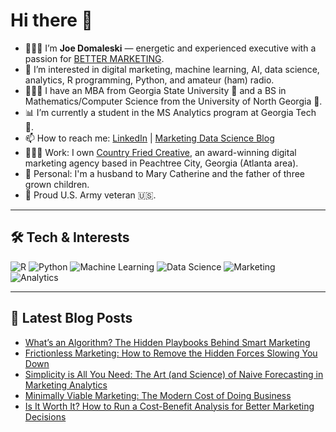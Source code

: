 # Hi there 👋

- 🙋🏻‍♂️ I’m **Joe Domaleski** — energetic and experienced executive with a passion for [BETTER MARKETING](https://blog.marketingdatascience.ai/a-better-marketing-manifesto-24b6541a6cb9).
- 👀 I’m interested in digital marketing, machine learning, AI, data science, analytics, R programming, Python, and amateur (ham) radio.
- 👨🏻‍🎓 I have an MBA from Georgia State University 🐾 and a BS in Mathematics/Computer Science from the University of North Georgia 🦅.
- 📊 I’m currently a student in the MS Analytics program at Georgia Tech 🐝.
- 📫 How to reach me: [LinkedIn](https://www.linkedin.com/in/joedom/) | [Marketing Data Science Blog](https://blog.marketingdatascience.ai)
- 👨🏻‍💻 Work: I own [Country Fried Creative](https://countryfriedcreative.com), an award-winning digital marketing agency based in Peachtree City, Georgia (Atlanta area).
- 🏡 Personal: I'm a husband to Mary Catherine and the father of three grown children.
- 🫡 Proud U.S. Army veteran 🇺🇸.

---

## 🛠️ Tech & Interests

![R](https://img.shields.io/badge/R-276DC3?style=for-the-badge&logo=r&logoColor=white)
![Python](https://img.shields.io/badge/Python-3776AB?style=for-the-badge&logo=python&logoColor=white)
![Machine Learning](https://img.shields.io/badge/Machine_Learning-FF6F00?style=for-the-badge)
![Data Science](https://img.shields.io/badge/Data_Science-4CAF50?style=for-the-badge)
![Marketing](https://img.shields.io/badge/Marketing-0077B5?style=for-the-badge)
![Analytics](https://img.shields.io/badge/Analytics-03A9F4?style=for-the-badge)

---

## 📝 Latest Blog Posts
<!-- BLOG-POST-LIST:START -->
- [What’s an Algorithm? The Hidden Playbooks Behind Smart Marketing](https://medium.com/@marketingdatascience/whats-an-algorithm-the-hidden-playbooks-behind-smart-marketing-b1f4bea4690f?source=rss-3e624457f65a------2)
- [Frictionless Marketing: How to Remove the Hidden Forces Slowing You Down](https://medium.com/@marketingdatascience/frictionless-marketing-how-to-remove-the-hidden-forces-slowing-you-down-14cc437eaf97?source=rss-3e624457f65a------2)
- [Simplicity is All You Need: The Art &lpar;and Science&rpar; of Naive Forecasting in Marketing Analytics](https://medium.com/@marketingdatascience/simplicity-is-all-you-need-the-art-and-science-of-naive-forecasting-in-marketing-analytics-9c9bba859940?source=rss-3e624457f65a------2)
- [Minimally Viable Marketing: The Modern Cost of Doing Business](https://medium.com/@marketingdatascience/minimally-viable-marketing-the-modern-cost-of-doing-business-954ce7c89389?source=rss-3e624457f65a------2)
- [Is It Worth It? How to Run a Cost-Benefit Analysis for Better Marketing Decisions](https://medium.com/@marketingdatascience/is-it-worth-it-how-to-run-a-cost-benefit-analysis-for-better-marketing-decisions-5a8dd38216e2?source=rss-3e624457f65a------2)
<!-- BLOG-POST-LIST:END -->
